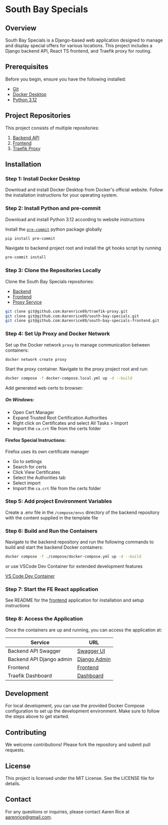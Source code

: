 # South Bay Specials

## Overview

South Bay Specials is a Django-based web application designed to manage and display special offers for various locations. This project includes a Django backend API, React TS frontend, and Traefik proxy for routing.

## Prerequisites

Before you begin, ensure you have the following installed:

- [Git](https://git-scm.com/)
- [Docker Desktop](https://www.docker.com/products/docker-desktop)
- [Python 3.12](https://www.python.org/downloads/release/python-3126/)

## Project Repositories

This project consists of multiple repositories:

1. [Backend API](https://github.com/Aarenrice89/south-bay-specials)
2. [Frontend](https://github.com/Aarenrice89/south-bay-specials-frontend)
3. [Traefik Proxy](https://github.com/Aarenrice89/traefik-proxy)

## Installation

### Step 1: Install Docker Desktop

Download and install Docker Desktop from Docker's official website. Follow the installation instructions for your operating system.

### Step 2: Install Python and pre-commit

Download and install Python 3.12 according to website instructions

Install the [`pre-commit`](https://pre-commit.com/) python package globally

```sh
pip install pre-commit
```

Navigate to backend project root and install the git hooks script by running

```sh
pre-commit install
```

### Step 3: Clone the Repositories Locally

Clone the South Bay Specials repositories:

- [Backend](https://github.com/Aarenrice89/south-bay-specials)
- [Frontend](https://github.com/Aarenrice89/south-bay-specials-frontend)
- [Proxy Service](https://github.com/Aarenrice89/traefik-proxy)

```sh
git clone git@github.com:Aarenrice89/traefik-proxy.git
git clone git@github.com:Aarenrice89/south-bay-specials.git
git clone git@github.com:Aarenrice89/south-bay-specials-frontend.git
```

### Step 4: Set Up Proxy and Docker Network

Set up the Docker network `proxy` to manage communication between containers:

```sh
docker network create proxy
```

Start the proxy container. Navigate to the proxy project root and run:

```sh
docker compose -f docker-compose.local.yml up -d --build
```

Add generated web certs to browser:

##### On Windows:

- Open Cert Manager
- Expand Trusted Root Certification Authorities
- Right click on Certificates and select All Tasks > Import
- Import the `ca.crt` file from the certs folder

#### Firefox Special Instructions:

Firefox uses its own certificate manager

- Go to settings
- Search for certs
- Click View Certificates
- Select the Authorities tab
- Select import
- Import the `ca.crt` file from the certs folder

### Step 5: Add project Environment Variables

Create a .env file in the `/compose/envs` directory of the backend repository with the content supplied in the template file

### Step 6: Build and Run the Containers

Navigate to the backend repository and run the following commands to build and start the backend Docker containers:

```sh
docker compose -f ./compose/docker-compose.yml up -d --build
```

or use VSCode Dev Container for extended development features

[VS Code Dev Container](https://code.visualstudio.com/docs/devcontainers/containers)

### Step 7: Start the FE React application

See README for the [frontend](https://github.com/Aarenrice89/south-bay-specials-frontend) application for installation and setup instructions

### Step 8: Access the Application

Once the containers are up and running, you can access the application at:

| Service                  | URL                                                                              |
| ------------------------ | -------------------------------------------------------------------------------- |
| Backend API Swagger      | [Swagger UI](https://api.south-bay-specials.localhost/api/v1/schema/swagger-ui/) |
| Backend API Django admin | [Django Admin](https://api.south-bay-specials.localhost/admin/)                  |
| Frontend                 | [Frontend](https://web.south-bay-specials.localhost/)                            |
| Traefik Dashboard        | [Dashboard](http://localhost:8080/dashboard/#/)                                  |

## Development

For local development, you can use the provided Docker Compose configuration to set up the development environment. Make sure to follow the steps above to get started.

## Contributing

We welcome contributions! Please fork the repository and submit pull requests.

## License

This project is licensed under the MIT License. See the LICENSE file for details.

## Contact

For any questions or inquiries, please contact Aaren Rice at aarenrice@gmail.com.
